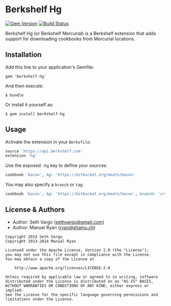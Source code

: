 Berkshelf Hg
============
[![Gem Version](https://badge.fury.io/rb/berkshelf-hg.png)](http://badge.fury.io/rb/berkshelf-hg)
[![Build Status](https://travis-ci.org/berkshelf/berkshelf-hg.png?branch=master)](https://travis-ci.org/berkshelf/berkshelf-hg)

Berkshelf Hg (or Berkshelf Mercurial) is a Berkshelf extension that adds support for downloading cookbooks from Mercurial locations.

Installation
------------
Add this line to your application's Gemfile:

    gem 'berkshelf-hg'

And then execute:

    $ bundle

Or install it yourself as:

    $ gem install berkshelf-hg

Usage
-----
Activate the extension in your `Berksfile`:

```ruby
source 'https://api.berkshelf.com'
extension 'hg'
```

Use the exposed `:hg` key to define your sources:

```ruby
cookbook 'bacon', hg: 'https://bitbucket.org/meats/bacon'
```

You may also specify a `branch` or `tag`:

```ruby
cookbook 'bacon', hg: 'https://bitbucket.org/meats/bacon', branch: 'crispy'
```

License & Authors
-----------------
- Author: Seth Vargo (sethvargo@gmail.com)
- Author: Manuel Ryan (ryan@shamu.ch)

```text
Copyright 2014 Seth Vargo
Copyright 2013-2014 Manual Ryan

Licensed under the Apache License, Version 2.0 (the "License");
you may not use this file except in compliance with the License.
You may obtain a copy of the License at

    http://www.apache.org/licenses/LICENSE-2.0

Unless required by applicable law or agreed to in writing, software
distributed under the License is distributed on an "AS IS" BASIS,
WITHOUT WARRANTIES OR CONDITIONS OF ANY KIND, either express or implied.
See the License for the specific language governing permissions and
limitations under the License.
```
